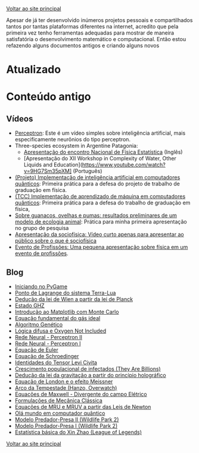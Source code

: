 [Voltar ao site principal](https://jdansb.github.io/)

Apesar de já ter desenvolvido inúmeros projetos pessoais e compartilhados tantos por tantas plataformas diferentes na internet, acredito que pela primeira vez tenho ferramentas adequadas para mostrar de maneira satisfatória o desenvolvimento matemático e computacional. Então estou refazendo alguns documentos antigos e criando alguns novos

# Atualizado

# Conteúdo antigo

## Vídeos
- [Perceptron](https://www.youtube.com/watch?v=o8DdF2H3mxM): Este é um vídeo simples sobre inteligência artificial, mais especificamente neurônios do tipo perceptron.
- Three-species ecosystem in Argentine Patagonia: 
  - [Apresentação do encontro Nacional de Física Estatística](https://www.youtube.com/watch?v=HFmypvbyiSo) (Inglês)
  - [Apresentação do XII Workshop in Complexity of Water, Other Liquids and Education](https://www.youtube.com/watch?v=9HG7Sm35pXM] (Português)
- [(Projeto) Implementação de inteligência artificial em computadores quânticos](https://www.youtube.com/watch?v=qmGPA6tD-SY): Primeira prática para a defesa do projeto de trabalho de graduação em física. 
- [(TCC) Implementação de aprendizado de máquina em computadores quânticos](https://youtu.be/nXgJA3pSQuE): Primeira prática para a defesa do trabalho de graduação em física, 
- [Sobre guanacos, ovelhas e pumas: resultados preliminares de um modelo de ecologia animal](https://youtu.be/3XdOkI-4Obs): Prática para minha primeira apresentação no grupo de pesquisa 
- [Apresentação da sociofísica: Vídeo curto apenas para apresentar ao público sobre o que é sociofísica](https://youtu.be/6ysj756Ku4g)  
- [Evento de Profissões: Uma pequena apresentação sobre física em um evento de profissões](https://www.youtube.com/watch?v=quiXVrNH8iI&t=2245s).

## Blog
- [Iniciando no PyGame](https://drive.google.com/file/d/1MYRfWtRa4T1qSKck2TpAHpSHn4PR6r3a/view?usp=sharing)
- [Ponto de Lagrange do sistema Terra-Lua](https://drive.google.com/file/d/1gmz_wzI9DDe-vF1_VtjE7aX5ilPC3XsY/view?usp=sharing)
- [Dedução da lei de Wien a partir da lei de Planck](https://drive.google.com/file/d/1C-yJ5TNay-ZAp5rXmH4vvWVxSd7TApXh/view?usp=sharing)
- [Estado GHZ](https://drive.google.com/file/d/1IHhxzThcVxguZku8JxYD6tDLUs2yoOk7/view?usp=sharing)
- [Introdução ao Matplotlib com Monte Carlo](https://drive.google.com/file/d/16P1O-6rDX_Bpp8pFo3KcYe-03AUceREx/view?usp=sharing)
- [Equação fundamental do gás ideal](https://drive.google.com/file/d/1Ec4xJcVqLj9wKBeDTFyD6MpzkLqrkRXC/view?usp=sharing)
- [Algoritmo Genético](https://drive.google.com/file/d/1LEOn5ugNN0cbcNT5J6dp1OgoAAblUjkt/view?usp=sharing)
- [Lógica difusa e Oxygen Not Included](https://drive.google.com/file/d/1jgT83WPpUd8hAeEejRnxXszdwnJMm9zG/view?usp=sharing)
- [Rede Neural - Perceptron II](https://drive.google.com/file/d/1k1rI87-eHtFvtgRDiXCG8XZNk_25DuhY/view?usp=sharing)
- [Rede Neural - Perceptron I](https://drive.google.com/file/d/1vRi7myIODS0wBlR1TQ6ugdLZUd5Qet7v/view?usp=sharing)
- [Equação de Euler](https://drive.google.com/file/d/1uCQSnV1dXPjTd_BAqYq-994Ld60-CX5d/view?usp=sharing)
- [Equação de Schroedinger](https://drive.google.com/file/d/1NGPdHMvw5kMGdsU8Bw-1JJa4mHcy4mtT/view?usp=sharing)
- [Identidades do Tensor Levi Civita](https://drive.google.com/file/d/1ljajEYhdl8aTPzYM4gzAC2wlkSBrayMO/view?usp=sharing)
- [Crescimento populacional de infectados (They Are Billions)](https://drive.google.com/file/d/1w_Hhe9AAbCmy-tPrTeRRUUZjEEDjVVJ7/view?usp=sharing)
- [Dedução da lei da gravitação a partir do princípio holográfico](https://drive.google.com/file/d/1vfXe_6J1SDIxOO3Ow37kULpHlCdDC8Hw/view?usp=sharing)
- [Equação de London e o efeito Meissner](https://drive.google.com/file/d/1ncLb1-jsFB56xPM5DpTVCZl39_F_rmUu/view?usp=sharing)
- [Arco da Tempestade (Hanzo, Overwatch)](https://drive.google.com/file/d/1GHBR1NnLdzszRDI9zi8CuBn-ZkFsFcmt/view?usp=sharing)
- [Equações de Maxwell - Divergente do campo Elétrico](https://drive.google.com/file/d/1N-yuxgm3PnwhTnqR_XHr-MpZjDEhE9Ze/view?usp=sharing)
- [Formulações de Mecânica Clássica](https://drive.google.com/file/d/1k0W6UfiSjMSZftWKKahXTZqzfvqe0mUL/view?usp=sharing)
- [Equações de MRU e MRUV a partir das Leis de Newton](https://drive.google.com/file/d/1ohjRHGeVGY-NLbA6OrCfZAQ4cvsh5swg/view?usp=sharing)
- [Olá mundo em computador quântico](https://drive.google.com/file/d/1L7iA5onSAKYjyH1Ml88YzbBlwUIzjj5I/view?usp=sharing)
- [Modelo Predador-Presa II (Wildlife Park 2)](https://drive.google.com/file/d/1hjFmZNGwR2Tc__pULfr4FUeWxH3Bi-MJ/view?usp=sharing)
- [Modelo Predador-Presa I (Wildlife Park 2)](https://drive.google.com/file/d/1mQ-LtG2SNmQMuXVQ4_wP7NIqgLgdh9e9/view?usp=sharing)
- [Estatística básica do Xin Zhao (League of Legends)](https://drive.google.com/file/d/1cINfAFefTnkcKKCa1DeEVWplQ8Oa4Q6u/view?usp=sharing)

[Voltar ao site principal](https://jdansb.github.io/)
